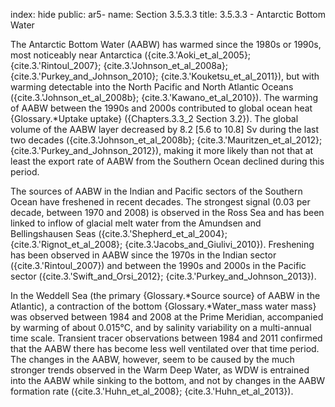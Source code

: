 index: hide
public: ar5-
name: Section 3.5.3.3
title: 3.5.3.3 - Antarctic Bottom Water

The Antarctic Bottom Water (AABW) has warmed since the 1980s or 1990s, most noticeably near Antarctica ({cite.3.'Aoki_et_al_2005}; {cite.3.'Rintoul_2007}; {cite.3.'Johnson_et_al_2008a}; {cite.3.'Purkey_and_Johnson_2010}; {cite.3.'Kouketsu_et_al_2011}), but with warming detectable into the North Pacific and North Atlantic Oceans ({cite.3.'Johnson_et_al_2008b}; {cite.3.'Kawano_et_al_2010}). The warming of AABW between the 1990s and 2000s contributed to global ocean heat {Glossary.*Uptake uptake} ({Chapters.3.3_2 Section 3.2}). The global volume of the AABW layer decreased by 8.2 [5.6 to 10.8] Sv during the last two decades ({cite.3.'Johnson_et_al_2008b}; {cite.3.'Mauritzen_et_al_2012}; {cite.3.'Purkey_and_Johnson_2012}), making it more likely than not that at least the export rate of AABW from the Southern Ocean declined during this period.

The sources of AABW in the Indian and Pacific sectors of the Southern Ocean have freshened in recent decades. The strongest signal (0.03 per decade, between 1970 and 2008) is observed in the Ross Sea and has been linked to inflow of glacial melt water from the Amundsen and Bellingshausen Seas ({cite.3.'Shepherd_et_al_2004}; {cite.3.'Rignot_et_al_2008}; {cite.3.'Jacobs_and_Giulivi_2010}). Freshening has been observed in AABW since the 1970s in the Indian sector ({cite.3.'Rintoul_2007}) and between the 1990s and 2000s in the Pacific sector ({cite.3.'Swift_and_Orsi_2012}; {cite.3.'Purkey_and_Johnson_2013}).

In the Weddell Sea (the primary {Glossary.*Source source} of AABW in the Atlantic), a contraction of the bottom {Glossary.*Water_mass water mass} was observed between 1984 and 2008 at the Prime Meridian, accompanied by warming of about 0.015°C, and by salinity variability on a multi-annual time scale. Transient tracer observations between 1984 and 2011 confirmed that the AABW there has become less well ventilated over that time period. The changes in the AABW, however, seem to be caused by the much stronger trends observed in the Warm Deep Water, as WDW is entrained into the AABW while sinking to the bottom, and not by changes in the AABW formation rate ({cite.3.'Huhn_et_al_2008}; {cite.3.'Huhn_et_al_2013}).
